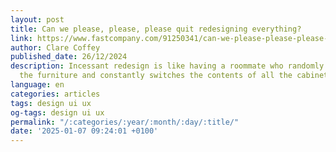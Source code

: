 ```yaml
---
layout: post
title: Can we please, please, please quit redesigning everything?
link: https://www.fastcompany.com/91250341/can-we-please-please-please-quit-redesigning-everything
author: Clare Coffey
published_date: 26/12/2024
description: Incessant redesign is like having a roommate who randomly rearranges
  the furniture and constantly switches the contents of all the cabinets.
language: en
categories: articles
tags: design ui ux
og-tags: design ui ux
permalink: "/:categories/:year/:month/:day/:title/"
date: '2025-01-07 09:24:01 +0100'
---
```

